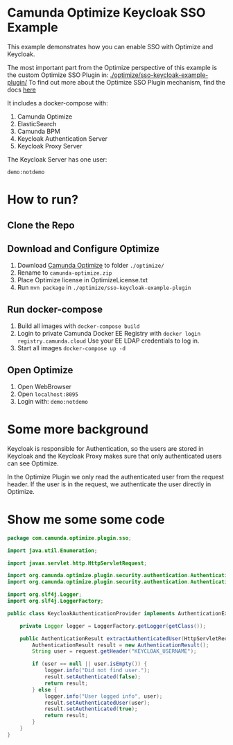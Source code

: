 # Camunda Optimize Keycloak SSO Example

This example demonstrates how you can enable SSO with Optimize and Keycloak.

The most important part from the Optimize perspective of this example is the custom Optimize SSO Plugin in:
[./optimize/sso-keycloak-example-plugin/](./optimize/sso-keycloak-example-plugin/)
To find out more about the Optimize SSO Plugin mechanism, find the docs [here](https://docs.camunda.org/optimize/latest/technical-guide/import/plugins/#single-sign-on)

It includes a docker-compose with:
1. Camunda Optimize
2. ElasticSearch
3. Camunda BPM
2. Keycloak Authentication Server
3. Keycloak Proxy Server

The Keycloak Server has one user:

```
demo:notdemo
```

# How to run?

## Clone the Repo

## Download and Configure Optimize

1. Download [Camunda Optimize](https://camunda.org/enterprise-release/optimize/2.3.0/camunda-optimize-2.3.0-standalone.zip) to folder `./optimize/`
2. Rename to `camunda-optimize.zip`
3. Place Optimize license in OptimizeLicense.txt
4. Run `mvn package` in `./optimize/sso-keycloak-example-plugin`

## Run docker-compose

1. Build all images with `docker-compose build`
1. Login to private Camunda Docker EE Registry with `docker login registry.camunda.cloud` Use your EE LDAP credentials to log in.
1. Start all images `docker-compose up -d`

## Open Optimize

1. Open WebBrowser
2. Open `localhost:8095`
3. Login with: `demo:notdemo`

# Some more background

Keycloak is responsible for Authentication, so the users are stored in Keycloak and the Keycloak Proxy makes sure that only authenticated users can see Optimize.

In the Optimize Plugin we only read the authenticated user from the request header. If the user is in the request, we authenticate the user directly in Optimize.

# Show me some some code

```java
package com.camunda.optimize.plugin.sso;

import java.util.Enumeration;

import javax.servlet.http.HttpServletRequest;

import org.camunda.optimize.plugin.security.authentication.AuthenticationExtractor;
import org.camunda.optimize.plugin.security.authentication.AuthenticationResult;

import org.slf4j.Logger;
import org.slf4j.LoggerFactory;

public class KeycloakAuthenticationProvider implements AuthenticationExtractor {

	private Logger logger = LoggerFactory.getLogger(getClass());

	public AuthenticationResult extractAuthenticatedUser(HttpServletRequest request) {
		AuthenticationResult result = new AuthenticationResult();
		String user = request.getHeader("KEYCLOAK_USERNAME");

		if (user == null || user.isEmpty()) {
			logger.info("Did not find user.");
			result.setAuthenticated(false);
			return result;
		} else {
			logger.info("User logged info", user);
			result.setAuthenticatedUser(user);
			result.setAuthenticated(true);
			return result;
		}
	}
}
```
